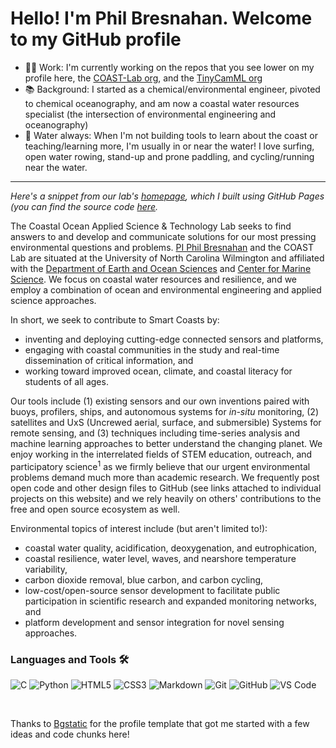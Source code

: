 # Hello! I'm Phil Bresnahan. Welcome to my GitHub profile

- 👨‍💻 Work: I'm currently working on the repos that you see lower on my profile here, the [COAST-Lab org](https://github.com/COAST-Lab), and the [TinyCamML org](https://github.com/TinyCamML)
- 📚 Background: I started as a chemical/environmental engineer, pivoted to chemical oceanography, and am now a coastal water resources specialist (the intersection of environmental engineering and oceanography)
- 🌊 Water always: When I'm not building tools to learn about the coast or teaching/learning more, I'm usually in or near the water! I love surfing, open water rowing, stand-up and prone paddling, and cycling/running near the water.

---

*Here's a snippet from our lab's [homepage](https://coast-lab.org/), which I built using GitHub Pages (you can find the source code [here](https://github.com/COAST-Lab/COAST-Lab.github.io).*  

The Coastal Ocean Applied Science & Technology Lab seeks to find answers to and develop and communicate solutions for our most pressing environmental questions and problems. <a href="/professorBresnahan/">PI Phil Bresnahan</a> and the COAST Lab are situated at the University of North Carolina Wilmington and affiliated with the <a href="https://uncw.edu/earsci/">Department of Earth and Ocean Sciences<a/> and <a href="https://uncw.edu/cms/">Center for Marine Science<a/>.  We focus on coastal water resources and resilience, and we employ a combination of ocean and environmental engineering and applied science approaches. 
    
In short, we seek to contribute to Smart Coasts by:
<ul>
    <li>inventing and deploying cutting-edge connected sensors and platforms,</li>
    <li>engaging with coastal communities in the study and real-time dissemination of critical information, and</li>
    <li>working toward improved ocean, climate, and coastal literacy for students of all ages.</li> 
</ul>

Our tools include (1) existing sensors and our own inventions paired with buoys, profilers, ships, and autonomous systems for <i>in-situ</i> monitoring, (2) satellites and UxS (Uncrewed aerial, surface, and submersible) Systems for remote sensing, and (3) techniques including time-series analysis and machine learning approaches to better understand the changing planet. We enjoy working in the interrelated fields of STEM education, outreach, and participatory science<sup>1</sup> as we firmly believe that our urgent environmental problems demand much more than academic research. We frequently post open code and other design files to GitHub (see links attached to individual projects on this website) and we rely heavily on others' contributions to the free and open source ecosystem as well.

Environmental topics of interest include (but aren't limited to!): 
<ul>
    <li>coastal water quality, acidification, deoxygenation, and eutrophication,</li>
    <li>coastal resilience, water level, waves, and nearshore temperature variability,</li>
    <li>carbon dioxide removal, blue carbon, and carbon cycling,</li>
    <li>low-cost/open-source sensor development to facilitate public participation in scientific research and expanded monitoring networks, and</li>
    <li>platform development and sensor integration for novel sensing approaches.</li>
</ul>

### Languages and Tools 🛠 

![C](http://img.shields.io/badge/-C-A8B9CC?style=flat-square&logo=c&logoColor=ffffff)
![Python](http://img.shields.io/badge/-Python-3776AB?style=flat-square&logo=python&logoColor=ffffff)
![HTML5](https://img.shields.io/badge/-HTML5-%23E44D27?style=flat-square&logo=html5&logoColor=ffffff)
![CSS3](https://img.shields.io/badge/-CSS3-%231572B6?style=flat-square&logo=css3)
![Markdown](https://img.shields.io/badge/-Markdown-000000?style=flat-square&logo=markdown)
![Git](https://img.shields.io/badge/-Git-%23F05032?style=flat-square&logo=git&logoColor=%23ffffff)
![GitHub](https://img.shields.io/badge/-GitHub-181717?style=flat-square&logo=github)
![VS Code](http://img.shields.io/badge/-VS%20Code-007ACC?style=flat-square&logo=visual-studio-code&logoColor=ffffff)

<br/>

Thanks to [Bgstatic](https://github.com/Bgstatic) for the profile template that got me started with a few ideas and code chunks here!
